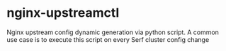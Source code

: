 nginx-upstreamctl
===========

Nginx upstream config dynamic generation via python script. A common use case is to execute this script on every Serf cluster config change
